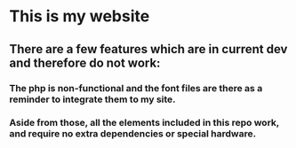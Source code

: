 # This is my website
## There are a few features which are in current dev and therefore do not work:
### The php is non-functional and the font files are there as a reminder to integrate them to my site.
### Aside from those, all the elements included in this repo work, and require no extra dependencies or special hardware.